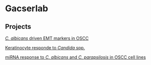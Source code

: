 # Gacserlab

## Projects
<a href="/Projects/OSCC_markers/">*C. albicans* driven EMT markers in OSCC</a> 

<a href="/Projects/Keratinocytes/">Keratinocyte responde to *Candida* spp.</a> 

<a href="/Projects/OSCC_miRome/">miRNA response to *C. albicans* and  *C. parapsilosis* in OSCC cell lines</a> 

